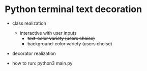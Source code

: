 # Python terminal text decoration

- class realization
    - interactive with user inputs 
        - <s>text-color variety (users choise) </s>
        - <s>background-color variety (users choise)</s>
- decorator realization 

- how to run: python3 main.py